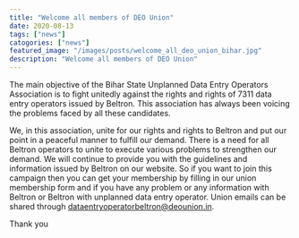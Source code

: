 ```yaml
---
title: "Welcome all members of DEO Union"
date: 2020-08-13
tags: ["news"]
catogories: ["news"]
featured_image: "/images/posts/welcome_all_deo_union_bihar.jpg"
description: "Welcome all members of DEO Union"
---
```

The main objective of the Bihar State Unplanned Data Entry Operators Association is to fight unitedly against the rights and rights of 7311 data entry operators issued by Beltron. This association has always been voicing the problems faced by all these candidates. 
<!--more-->
We, in this association, unite for our rights and rights to Beltron and put our point in a peaceful manner to fulfill our demand. There is a need for all Beltron operators to unite to execute various problems to strengthen our demand. We will continue to provide you with the guidelines and information issued by Beltron on our website. So if you want to join this campaign then you can get your membership by filling in our union membership form and if you have any problem or any information with Beltron or Beltron with unplanned data entry operator. Union emails can be shared through dataentryoperatorbeltron@deounion.in.

Thank you